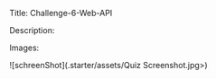 Title: Challenge-6-Web-API

Description:

Images:

![schreenShot](.starter/assets/Quiz Screenshot.jpg>)